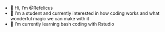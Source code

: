 - 👋 Hi, I’m @Refelicus
- 👀 I’m a student and currently interested in how coding works and what wonderful magic we can make with it
- 🌱 I’m currently learning bash coding with Rstudio
<!---
Refelicus/Refelicus is a ✨ special ✨ repository because its `README.md` (this file) appears on your GitHub profile.
You can click the Preview link to take a look at your changes.
--->
